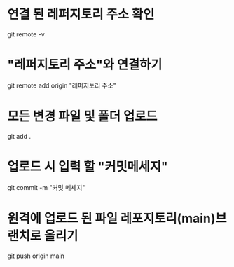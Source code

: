 # 연결 된 레퍼지토리 주소 확인
git remote -v

# "레퍼지토리 주소"와 연결하기
git remote add origin "레퍼지토리 주소"

# 모든 변경 파일 및 폴더 업로드
git add .

# 업로드 시 입력 할 "커밋메세지"
git commit -m "커밋 메세지"

# 원격에 업로드 된 파일 레포지토리(main)브랜치로 올리기
git push origin main